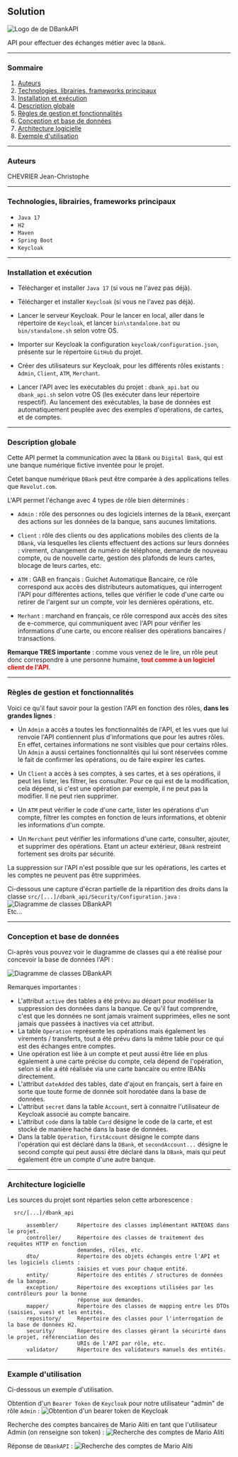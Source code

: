 ## Solution
![Logo de de DBankAPI](doc/DBankAPI.png)

API pour effectuer des échanges métier avec la `DBank`.

____
### Sommaire
<ol> 
  <li>
    <a href="#from">
      Auteurs
    </a>
  </li>
  <li>
    <a href="#tech">
      Technologies, librairies, frameworks principaux
    </a>
  </li>
  <li>
    <a href="#install">
      Installation et exécution
    </a>
  </li>
  <li>
    <a href="#description">
      Description globale
    </a>
  </li>
  <li>
    <a href="#functions">
      Règles de gestion et fonctionnalités
    </a>
  </li>
  <li>
    <a href="#db">
      Conception et base de données
    </a>
  </li>
  <li>
    <a href="#software">
      Architecture logicielle
    </a>
  </li>
  <li>
    <a href="#example">
      Exemple d'utilisation
    </a>
  </li>
</ol>

____
<a name="from"></a>
### Auteurs
CHEVRIER Jean-Christophe

____
<a name="tech"></a>
### Technologies, librairies, frameworks principaux

- `Java 17`
- `H2`
- `Maven`
- `Spring Boot`
- `Keycloak`

____
<a name="install"></a>
### Installation et exécution

- Télécharger et installer `Java 17`
(si vous ne l'avez pas déjà).

- Télécharger et installer `Keycloak`
(si vous ne l'avez pas déjà).

- Lancer le serveur Keycloak.
Pour le lancer en local, aller dans le répertoire de `Keycloak`, et lancer `bin\standalone.bat`
ou `bin/standalone.sh` selon votre OS.

- Importer sur Keycloak la configuration `keycloak/configuration.json`,
présente sur le répertoire `GitHub` du projet.

- Créer des utilisateurs sur Keycloak, pour
les différents rôles existants : `Admin`,
`Client`, `ATM`, `Merchant`.

- Lancer l'API avec les exécutables du projet :
`dbank_api.bat` ou `dbank_api.sh` selon votre OS (les exécuter dans leur répertoire respectif). Au lancement des exécutables,
la base de données est automatiquement peuplée avec des exemples d'opérations,
de cartes, et de comptes.

____
<a name="description"></a>
### Description globale

Cette API permet la communication avec la `DBank` ou `Digital Bank`,
qui est une banque numérique fictive inventée pour le projet.

Cetet banque numérique `DBank` peut être comparée à des applications telles que `Revolut.com`.

L'API permet l'échange avec 4 types de rôle bien déterminés :

- `Admin` : rôle des personnes ou des logiciels internes de la `DBank`, exerçant des
  actions sur les données de la banque, sans aucunes limitations.

- `Client` : rôle des clients ou des applications mobiles des clients de la `DBank`, via lesquelles les clients
  effectuent des actions sur leurs données : virement, changement de numéro de téléphone, demande de nouveau compte, ou
  de nouvelle carte, gestion des plafonds de leurs cartes, blocage de leurs cartes, etc.

- `ATM` : GAB en français : Guichet Automatique Bancaire, ce rôle correspond aux accès des distributeurs automatiques,
  qui interrogent l'API pour différentes actions, telles que vérifier le code d'une carte ou retirer de l'argent
  sur un compte, voir les dernières opérations, etc.

- `Merhant` : marchand en français, ce rôle correspond aux accès des sites de e-commerce, qui communiquent avec l'API
  pour vérifier les informations d'une carte, ou encore réaliser des opérations bancaires / transactions.

<b>Remarque TRES importante</b> : comme vous venez de le lire, un rôle peut donc correspondre à une personne humaine, 
<span style="color : red"><b>tout comme à un logiciel client de l'API</b></span>.

___
<a name="functions"></a>
### Règles de gestion et fonctionnalités

Voici ce qu'il faut savoir pour la gestion l'API en fonction des rôles, <b>dans les grandes lignes</b> :
- Un `Admin` a accès a toutes les fonctionnalités de l'API, et les vues
que lui renvoie l'API contiennent plus d'informations que pour les autres rôles.
En effet, certaines informations ne sont visibles que pour certains rôles.
Un `Admin` a aussi certaines fonctionnalités qui lui sont réservées comme le fait de confirmer 
les opérations, ou de faire expirer les cartes.

- Un `Client` a accès à ses comptes, à ses cartes, et à ses opérations, il peut 
 les lister, les filtrer, les consulter. Pour ce qui est de la modification, cela
dépend, si c'est une opération par exemple, il ne peut pas la modifier.
Il ne peut rien supprimer.

- Un `ATM` peut vérifier le code d'une carte, lister les opérations d'un compte, filtrer
  les comptes en fonction de leurs informations, et obtenir les informations d'un compte.

- Un `Merchant` peut vérifier les informations d'une carte, consulter, ajouter, et supprimer 
  des opérations. Etant un acteur extérieur, `DBank` restreint fortement ses droits par sécurité.

La suppression sur l'API n'est possible que sur les opérations, les cartes
et les comptes ne peuvent pas être supprimées.

Ci-dessous une capture d'écran partielle de la répartition des droits dans la classe `src/[...]/dbank_api/Security/Configuration.java` :
![Diagramme de classes DBankAPI](doc/rights.png)
<br>
Etc...

___
<a name="db"></a>
### Conception et base de données

Ci-après vous pouvez voir le diagramme de classes qui a été réalisé
pour concevoir la base de données l'API :

![Diagramme de classes DBankAPI](doc/class_diagram.png)

Remarques importantes :
- L'attribut `active` des tables a été prévu au départ pour modéliser la suppression des données dans la banque. Ce qu'il faut comprendre, c'est que les données ne sont jamais vraiment supprimées, elles ne sont jamais que passées à inactives via cet attribut.
- La table `Operation` représente les opérations mais également les virements / transferts, tout a été prévu dans la même table pour ce qui est des échanges entre comptes.
- Une opération est liée à un compte et peut aussi être liée en plus également à une carte précise du compte, cela dépend de l'opération, selon si elle a été réalisée 
  via une carte bancaire ou entre IBANs directement.
- L'attribut `dateAdded` des tables, date d'ajout en français, sert à faire en sorte que toute forme de donnée soit horodatée dans la base 
  de données.
- L'attribut `secret` dans la table `Account`, sert à connaitre l'utilisateur de Keycloak associé au compte bancaire.
- L'attribut `code` dans la table `Card` désigne le code de la carte, et est stocké de manière haché dans la base de données.
- Dans la table `Operation`, `firstAccount` désigne le compte dans l'opération qui est déclaré dans la `DBank`, 
 et  `secondAccount...` désigne le second compte qui peut aussi être déclaré dans la `DBank`, mais qui peut également être un compte
d'une autre banque.

___
<a name="software"></a>
### Architecture logicielle

Les sources du projet sont réparties selon cette arborescence :

      src/[...]/dbank_api

          assembler/      Répertoire des classes implémentant HATEOAS dans le projet.
          controller/     Répertoire des classes de traitement des requêtes HTTP en fonction 
                          demandes, rôles, etc.
          dto/            Répertoire des objets échangés entre l'API et les logiciels clients :
                          saisies et vues pour chaque entité.
          entity/         Répertoire des entités / structures de données de la banque.
          exception/      Répertoire des exceptions utilisées par les contrôleurs pour la bonne
                          réponse aux demandes.
          mapper/         Répertoire des classes de mapping entre les DTOs (saisies, vues) et les entités.
          repository/     Répertoire des classes pour l'interrogation de la base de données H2.
          security/       Répertoire des classes gérant la sécurirté dans le projet, référenciation des
                          URIs de l'API par rôle, etc.
          validator/      Répertoire des validateurs manuels des entités.

___
<a name="example"></a>
### Example d'utilisation

Ci-dessous un exemple d'utilisation.

Obtention d'un `Bearer Token` de `Keycloak` pour notre utilisateur "admin" de rôle `Admin` :
![Obtention d'un bearer token de Keycloak](doc/keycloak_get_request.png)

Recherche des comptes bancaires de Mario Aliti en tant que l'utilisateur Admin
(on renseigne son token) :
![Recherche des comptes de Mario Aliti](doc/accounts_get_request.png)

Réponse de `DBankAPI` :
![Recherche des comptes de Mario Aliti](doc/accounts_get_request_result.png)
